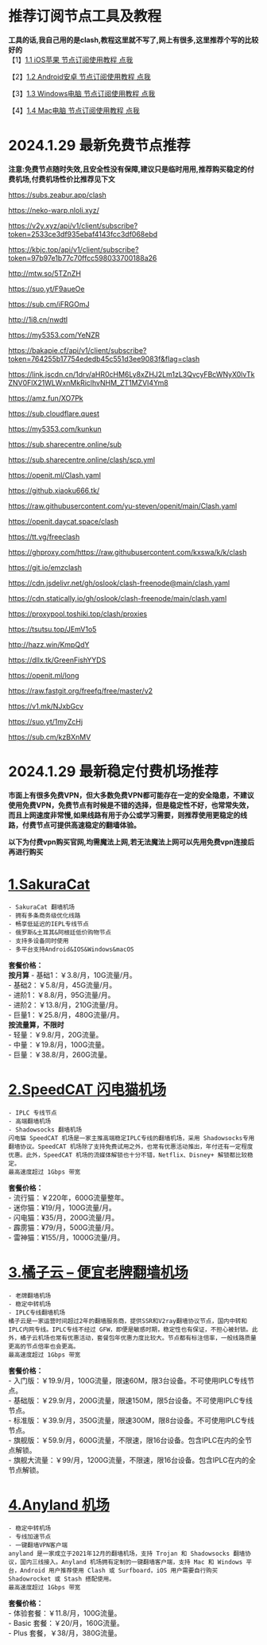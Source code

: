 # 推荐订阅节点工具及教程
**工具的话,我自己用的是clash,教程这里就不写了,网上有很多,这里推荐个写的比较好的**
<br/>
【1】[1.1 iOS苹果 节点订阅使用教程 点我](https://github.com/shadowrocketHelp/help/wiki/1.1-iOS%E8%8B%B9%E6%9E%9C-%E8%8A%82%E7%82%B9%E8%AE%A2%E9%98%85%E4%BD%BF%E7%94%A8%E6%95%99%E7%A8%8B)

【2】[1.2 Android安卓 节点订阅使用教程 点我](https://github.com/shadowrocketHelp/help/wiki/1.2-Android%E5%AE%89%E5%8D%93-%E8%8A%82%E7%82%B9%E8%AE%A2%E9%98%85%E4%BD%BF%E7%94%A8%E6%95%99%E7%A8%8B)

【3】[1.3 Windows电脑 节点订阅使用教程 点我](https://github.com/shadowrocketHelp/help/wiki/1.3-Windows-%E8%8A%82%E7%82%B9%E8%AE%A2%E9%98%85%E4%BD%BF%E7%94%A8%E6%95%99%E7%A8%8B)

【4】[1.4 Mac电脑 节点订阅使用教程 点我](https://github.com/shadowrocketHelp/help/wiki/1.4-Mac%E7%94%B5%E8%84%91-%E8%8A%82%E7%82%B9%E8%AE%A2%E9%98%85%E4%BD%BF%E7%94%A8%E6%95%99%E7%A8%8B)
<br>


# 2024.1.29 最新免费节点推荐
**注意:免费节点随时失效,且安全性没有保障,建议只是临时用用,推荐购买稳定的付费机场,付费机场性价比推荐见下文**

https://subs.zeabur.app/clash

https://neko-warp.nloli.xyz/

https://v2y.xyz/api/v1/client/subscribe?token=2533ce3df935ebaf4143fcc3df068ebd

https://kbjc.top/api/v1/client/subscribe?token=97b97e1b77c70ffcc598033700188a26

http://mtw.so/5TZnZH

https://suo.yt/F9aueOe

https://sub.cm/iFRGOmJ

http://1i8.cn/nwdtl

https://my5353.com/YeNZR

https://bakapie.cf/api/v1/client/subscribe?token=764255b17754ededb45c551d3ee9083f&flag=clash

https://link.jscdn.cn/1drv/aHR0cHM6Ly8xZHJ2Lm1zL3QvcyFBcWNyX0lvTkZNV0FlX21WLWxnMkRiclhvNHM_ZT1MZVI4Ym8

https://amz.fun/XO7Pk

https://sub.cloudflare.quest

https://my5353.com/kunkun

https://sub.sharecentre.online/sub

https://sub.sharecentre.online/clash/scp.yml

https://openit.ml/Clash.yaml

https://github.xiaoku666.tk/

https://raw.githubusercontent.com/yu-steven/openit/main/Clash.yaml

https://openit.daycat.space/clash

https://tt.vg/freeclash

https://ghproxy.com/https://raw.githubusercontent.com/kxswa/k/k/clash

https://git.io/emzclash

https://cdn.jsdelivr.net/gh/oslook/clash-freenode@main/clash.yaml

https://cdn.statically.io/gh/oslook/clash-freenode/main/clash.yaml

https://proxypool.toshiki.top/clash/proxies

https://tsutsu.top/JEmV1o5

http://hazz.win/KmpQdY

https://dllx.tk/GreenFishYYDS

https://openit.ml/long

https://raw.fastgit.org/freefq/free/master/v2

https://v1.mk/NJxbGcv

https://suo.yt/1myZcHj

https://sub.cm/kzBXnMV
<br>


# 2024.1.29 最新稳定付费机场推荐
**市面上有很多免费VPN，但大多数免费VPN都可能存在一定的安全隐患，不建议使用免费VPN，免费节点有时候是不错的选择，但是稳定性不好，也常常失效，而且上网速度非常慢,如果线路有用于办公或学习需要，则推荐使用更稳定的线路，付费节点可提供高速稳定的翻墙体验。**

**以下为付费vpn购买官网,均需魔法上网,若无法魔法上网可以先用免费vpn连接后再进行购买**


# [1.SakuraCat](https://sakuracat-1.com/user/#/register?code=5VvOcFV0)

    - SakuraCat 翻墙机场
    - 拥有多条商务级优化线路
    - 畅享低延迟的IEPL专线节点
    - 俄罗斯&土耳其&阿根廷低价购物节点
    - 支持多设备同时使用
    - 多平台支持Android&IOS&Windows&macOS

**套餐价格：**<br>
    **按月算**
    - 基础1：￥3.8/月，10G流量/月。<br>
    - 基础2：￥5.8/月，45G流量/月。<br>
    - 进阶1：￥8.8/月，95G流量/月。<br>
    - 进阶2：￥13.8/月，210G流量/月。<br>
    - 巨量1：￥25.8/月，480G流量/月。<br>
    **按流量算，不限时** <br>
    - 轻量：￥9.8/月，20G流量。<br>
    - 中量：￥19.8/月，100G流量。<br>
    - 巨量：￥38.8/月，260G流量。<br>


# [2.SpeedCAT 闪电猫机场](https://scaff01.scvipaff.com/auth/register?code=Hf3Q)
    - IPLC 专线节点
    - 高端翻墙机场
    - Shadowsocks 翻墙机场
    闪电猫 SpeedCAT 机场是一家主推高端稳定IPLC专线的翻墙机场，采用 Shadowsocks专用翻墙协议。SpeedCAT 机场除了支持免费试用之外，也常有优惠活动推出，年付还有一定程度优惠。此外，SpeedCAT 机场的流媒体解锁也十分不错，Netflix、Disney+ 解锁都比较稳定。
    最高速度超过 1Gbps 带宽

**套餐价格：**<br>
    - 流行猫：￥220年，600G流量整年。<br>
    - 迷你猫：¥19/月，100G流量/月。<br>
    - 闪电猫：¥35/月，200G流量/月。<br>
    - 霹雳猫：¥79/月，500G流量/月。<br>
    - 雷神猫：¥155/月，1000G流量/月。<br>

# [3.橘子云 – 便宜老牌翻墙机场](https://juzi69.com/auth/register?code=mlvr)
    - 老牌翻墙机场
    - 稳定中转机场
    - IPLC专线翻墙机场
    橘子云是一家运营时间超过2年的翻墙服务商，提供SSR和V2ray翻墙协议节点，国内中转和IPLC内网专线。IPLC专线不经过 GFW，即便是敏感时期，稳定性也有保证，不担心被封锁。此外，橘子云机场也常有优惠活动，套餐包年优惠力度比较大。节点都有标注倍率，一般线路质量更高的节点倍率也会更高。
    最高速度超过 1Gbps 带宽

**套餐价格：**<br>
    - 入门版：￥19.9/月，100G流量，限速60M，限3台设备。不可使用IPLC专线节点。<br>
    - 基础版：￥29.9/月，200G流量，限速150M，限5台设备。不可使用IPLC专线节点。<br>
    - 标准版：￥39.9/月，350G流量，限速300M，限8台设备。不可使用IPLC专线节点。<br>
    - 旗舰版：￥59.9/月，600G流量，不限速，限16台设备。包含IPLC在内的全节点解锁。<br>
    - 旗舰大流量：￥99/月，1200G流量，不限速，限16台设备。包含IPLC在内的全节点解锁。<br>
    

# [4.Anyland 机场](https://any66.cc/#/register?code=uIvMc6uD)
    - 稳定中转机场
    - 专线加速节点
    - 一键翻墙VPN客户端
    anyland 是一家成立于2021年12月的翻墙机场，支持 Trojan 和 Shadowsocks 翻墙协议，国内三线接入。Anyland 机场拥有定制的一键翻墙客户端，支持 Mac 和 Windows 平台，Android 用户推荐使用 Clash 或 Surfboard，iOS 用户需要自行购买 Shadowrocket 或 Stash 搭配使用。
    最高速度超过 1Gbps 带宽

**套餐价格：**<br>
    - 体验套餐：￥11.8/月，100G流量。<br>
    - Basic 套餐：￥20/月，160G流量。<br>
    - Plus 套餐，￥38/月，380G流量。<br>







